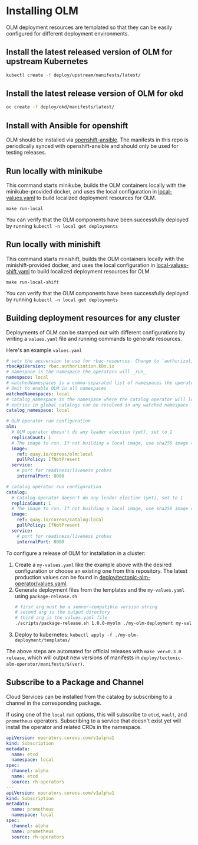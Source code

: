 # Installing OLM

OLM deployment resources are templated so that they can be easily configured for different deployment environments.

## Install the latest released version of OLM for upstream Kubernetes

```bash
kubectl create -f deploy/upstream/manifests/latest/
```

## Install the latest release version of OLM for okd

```bash
oc create -f deploy/okd/manifests/latest/
```

## Install with Ansible for openshift

OLM should be installed via [openshift-ansible](https://github.com/openshift/openshift-ansible). The manifests in this
repo is periodically synced with openshift-ansible and should only be used for testing releases.

## Run locally with minikube

This command starts minikube, builds the OLM containers locally with the minikube-provided docker, and uses the local configuration in [local-values.yaml](local-values.yaml) to build localized deployment resources for OLM.
```
make run-local
```

You can verify that the OLM components have been successfully deployed by running `kubectl -n local get deployments`

## Run locally with minishift

This command starts minishift, builds the OLM containers locally with the minishift-provided docker, and uses the local configuration in [local-values-shift.yaml](local-values-shift.yaml) to build localized deployment resources for OLM.
```
make run-local-shift
```

You can verify that the OLM components have been successfully deployed by running `kubectl -n local get deployments`

## Building deployment resources for any cluster

Deployments of OLM can be stamped out with different configurations by writing a `values.yaml` file and running commands to generate resources.

Here's an example `values.yaml`

```yaml
# sets the apiversion to use for rbac-resources. Change to `authorization.openshift.io` for openshift
rbacApiVersion: rbac.authorization.k8s.io
# namespace is the namespace the operators will _run_
namespace: local
# watchedNamespaces is a comma-separated list of namespaces the operators will _watch_ for OLM resources.
# Omit to enable OLM in all namespaces
watchedNamespaces: local
# catalog_namespace is the namespace where the catalog operator will look for global catalogs.
# entries in global catalogs can be resolved in any watched namespace
catalog_namespace: local

# OLM operator run configuration
alm:
  # OLM operator doesn't do any leader election (yet), set to 1
  replicaCount: 1
  # The image to run. If not building a local image, use sha256 image references
  image:
    ref: quay.io/coreos/olm:local
    pullPolicy: IfNotPresent
  service:
    # port for readiness/liveness probes
    internalPort: 8080

# catalog operator run configuration
catalog:
  # Catalog operator doesn't do any leader election (yet), set to 1
  replicaCount: 1
  # The image to run. If not building a local image, use sha256 image references
  image:
    ref: quay.io/coreos/catalog:local
    pullPolicy: IfNotPresent
  service:
    # port for readiness/liveness probes
    internalPort: 8080
```

To configure a release of OLM for installation in a cluster:

1. Create a `my-values.yaml` like the example above with the desired configuration or choose an existing one from this repository. The latest production values can be found in [deploy/tectonic-alm-operator/values.yaml](../../deploy/tectonic-alm-operator/values.yaml).
1. Generate deployment files from the templates and the `my-values.yaml` using `package-release.sh`
   ```bash
   # first arg must be a semver-compatible version string
   # second arg is the output directory
   # third arg is the values.yaml file
   ./scripts/package-release.sh 1.0.0-myolm ./my-olm-deployment my-values.yaml
   ```
1. Deploy to kubernetes: `kubectl apply -f ./my-olm-deployment/templates/`


The above steps are automated for official releases with `make ver=0.3.0 release`, which will output new versions of manifests in `deploy/tectonic-alm-operator/manifests/$(ver)`.


## Subscribe to a Package and Channel

Cloud Services can be installed from the catalog by subscribing to a channel in the corresponding package.

If using one of the `local` run options, this will subscribe to `etcd`, `vault`, and `prometheus` operators. Subscribing to a service that doesn't exist yet will install the operator and related CRDs in the namespace.

```yaml
apiVersion: operators.coreos.com/v1alpha1
kind: Subscription
metadata:
  name: etcd
  namespace: local
spec:
  channel: alpha
  name: etcd
  source: rh-operators
---
apiVersion: operators.coreos.com/v1alpha1
kind: Subscription
metadata:
  name: prometheus
  namespace: local
spec:
  channel: alpha
  name: prometheus
  source: rh-operators
```
